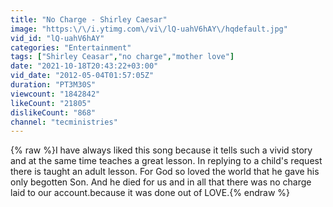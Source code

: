 ```yaml
---
title: "No Charge - Shirley Caesar"
image: "https:\/\/i.ytimg.com\/vi\/lQ-uahV6hAY\/hqdefault.jpg"
vid_id: "lQ-uahV6hAY"
categories: "Entertainment"
tags: ["Shirley Ceasar","no charge","mother love"]
date: "2021-10-18T20:43:22+03:00"
vid_date: "2012-05-04T01:57:05Z"
duration: "PT3M30S"
viewcount: "1842842"
likeCount: "21805"
dislikeCount: "868"
channel: "tecministries"
---
```

{% raw %}I have always liked this song because it tells such a vivid story and at the same time teaches a great lesson. In replying to a child's request there is taught an adult lesson. For God so loved the world that he gave his only begotten Son. And he died for us and in all that there was no charge laid to our account.because it was done out of LOVE.{% endraw %}
